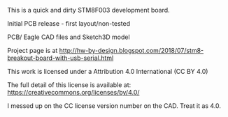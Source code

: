 This is a quick and dirty STM8F003 development board.

Initial PCB release - first layout/non-tested

PCB/ Eagle CAD files and Sketch3D model

Project page is at 
http://hw-by-design.blogspot.com/2018/07/stm8-breakout-board-with-usb-serial.html

This work is licensed under a 
Attribution 4.0 International (CC BY 4.0)

The full detail of this license is available at: 
https://creativecommons.org/licenses/by/4.0/

I messed up on the CC license version number on the CAD.  Treat it as 4.0.
